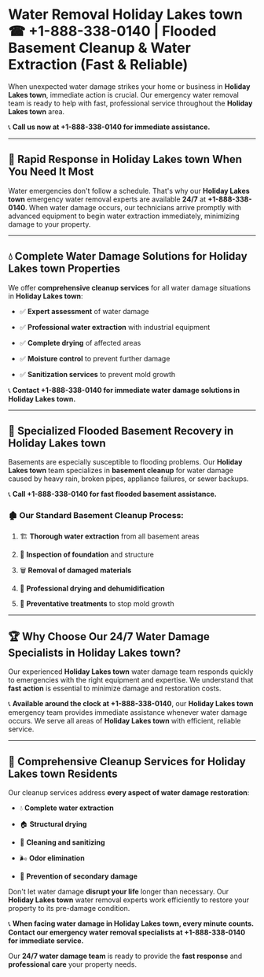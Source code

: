 # Water Removal Holiday Lakes town ☎ +1-888-338-0140 | Flooded Basement Cleanup & Water Extraction (Fast & Reliable)

When unexpected water damage strikes your home or business in **Holiday Lakes town**, immediate action is crucial. Our emergency water removal team is ready to help with fast, professional service throughout the **Holiday Lakes town** area. 

📞 **Call us now at +1-888-338-0140 for immediate assistance.**
---
## 🚀 Rapid Response in Holiday Lakes town When You Need It Most
Water emergencies don't follow a schedule. That's why our **Holiday Lakes town** emergency water removal experts are available **24/7** at **+1-888-338-0140**. When water damage occurs, our technicians arrive promptly with advanced equipment to begin water extraction immediately, minimizing damage to your property.
---
## 💧 Complete Water Damage Solutions for Holiday Lakes town Properties
We offer **comprehensive cleanup services** for all water damage situations in **Holiday Lakes town**:
- ✅ **Expert assessment** of water damage  
- ✅ **Professional water extraction** with industrial equipment  
- ✅ **Complete drying** of affected areas  
- ✅ **Moisture control** to prevent further damage  
- ✅ **Sanitization services** to prevent mold growth  
📞 **Contact +1-888-338-0140 for immediate water damage solutions in Holiday Lakes town.**
---
## 🌊 Specialized Flooded Basement Recovery in Holiday Lakes town
Basements are especially susceptible to flooding problems. Our **Holiday Lakes town** team specializes in **basement cleanup** for water damage caused by heavy rain, broken pipes, appliance failures, or sewer backups. 
📞 **Call +1-888-338-0140 for fast flooded basement assistance.**
### 🏚️ Our Standard Basement Cleanup Process:
1. 🏗️ **Thorough water extraction** from all basement areas  
2. 🔎 **Inspection of foundation** and structure  
3. 🗑️ **Removal of damaged materials**  
4. 💨 **Professional drying and dehumidification**  
5. 🚫 **Preventative treatments** to stop mold growth  
---
## 🏆 Why Choose Our 24/7 Water Damage Specialists in Holiday Lakes town?
Our experienced **Holiday Lakes town** water damage team responds quickly to emergencies with the right equipment and expertise. We understand that **fast action** is essential to minimize damage and restoration costs.
📞 **Available around the clock at +1-888-338-0140**, our **Holiday Lakes town** emergency team provides immediate assistance whenever water damage occurs. We serve all areas of **Holiday Lakes town** with efficient, reliable service.
---
## 🧹 Comprehensive Cleanup Services for Holiday Lakes town Residents
Our cleanup services address **every aspect of water damage restoration**:
- 💧 **Complete water extraction**  
- 🏠 **Structural drying**  
- 🧼 **Cleaning and sanitizing**  
- 🌬️ **Odor elimination**  
- 🚫 **Prevention of secondary damage**  
Don't let water damage **disrupt your life** longer than necessary. Our **Holiday Lakes town** water removal experts work efficiently to restore your property to its pre-damage condition.
📞 **When facing water damage in Holiday Lakes town, every minute counts. Contact our emergency water removal specialists at +1-888-338-0140 for immediate service.**
Our **24/7 water damage team** is ready to provide the **fast response** and **professional care** your property needs.
